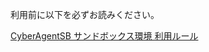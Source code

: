 利用前に以下を必ずお読みください。

[CyberAgentSB サンドボックス環境 利用ルール](https://github.com/CyberAgentCardSB?view_as=member)
